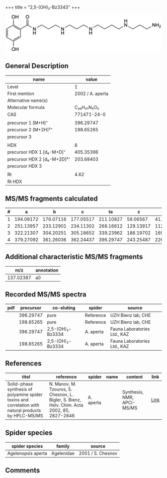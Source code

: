 +++
title = "2,5-(OH)₂-Bz3343"
+++

![](/img/2-5-OH2-Bz3343.png)

## General Description

| name                        | value            |
|-----------------------------|------------------|
| Level                       | 1                |
| First mention               | 2002 / A. aperta |
| Alternative name(s)         |                  |
| Molecular formula           | C₂₀H₃₇N₅O₃       |
| CAS                         | 771471-24-0      |
|                             |                  |
| precursor 1 [M+H]⁺          | 396.29747        |
| precursor 2 [M+2H]²⁺        | 198.65265        |
| precursor 3                 |                  |
|                             |                  |
| HDX                         | 8                |
| precursor HDX 1 [d₈-M+D]⁺   | 405.35396        |
| precursor HDX 2 [d₈-M+2D]²⁺ | 203.68403        |
| precursor HDX 3             |                  |
|                             |                  |
| Rt                          | 4.62             |
| Rt HDX                      |                  |

## MS/MS fragments calculated

| # | a         | b         | c         | ta        | z         | y         | tz        |
|---|-----------|-----------|-----------|-----------|-----------|-----------|-----------|
| 1 | 194.08172 | 176.07116 | 177.05517 | 211.10827 | 58.06567  | 41.03912  | 75.09222  |
| 2 | 251.13957 | 233.12901 | 234.11302 | 268.16612 | 129.13917 | 112.11262 | 146.16572 |
| 3 | 322.21307 | 304.20251 | 305.18652 | 339.23962 | 186.19702 | 169.17047 | 203.22357 |
| 4 | 379.27092 | 361.26036 | 362.24437 | 396.29747 | 243.25487 | 226.22832 | 260.28142 |

## Additional characteristic MS/MS fragments

| m/z       | annotation |
|-----------|------------|
| 137.02387 | a0         |

## Recorded MS/MS spectra

| pdf | precursor | co-eluting       | spider    | source                       |
|-----|-----------|------------------|-----------|------------------------------|
|     | 396.29747 | pure             | Reference | UZH Bienz lab, CHE           |
|     | 198.65265 | pure             | Reference | UZH Bienz lab, CHE           |
|     | 396.29747 | 2,5-(OH)₂-Bz3334 | A. aperta | Fauna Laboratories Ltd., KAZ |
|     | 198.65265 | 2,5-(OH)₂-Bz3334 | A. aperta | Fauna Laboratories Ltd., KAZ |

## References

| titel                                                                                                | reference                                                                                   | spider    | name   | content                    | link                                              |
|------------------------------------------------------------------------------------------------------|---------------------------------------------------------------------------------------------|-----------|--------|----------------------------|---------------------------------------------------|
| Solid-phase synthesis of polyamine spider toxins and correlation with natural products by HPLC-MS/MS | N. Manov, M. Tzouros, S. Chesnov, L. Bigler, S. Bienz, Helv. Chim. Acta 2002, 85, 2827-2846 | A. aperta |        | Synthesis, NMR, APCI-MS/MS | [Link](https://doi.org/10.1016/j.tet.2003.12.066) |

## Spider species

| spider species     | family     | source            |
|--------------------|------------|-------------------|
| Agelenopsis aperta | Agelenidae | 2001 / S. Chesnov |

## Comments